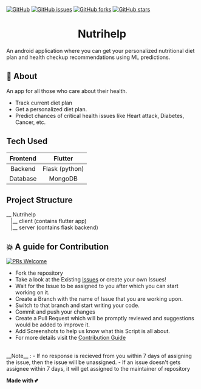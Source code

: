 [![GitHub](https://img.shields.io/github/license/Dragsters/Nutrihelp?color=blue)](https://github.com/Dragsters/Nutrihelp/blob/master/LICENSE.txt)
[![GitHub issues](https://img.shields.io/github/issues/Dragsters/Nutrihelp?color=purple)](https://github.com/Dragsters/Nutrihelp/issues)
[![GitHub forks](https://img.shields.io/github/forks/Dragsters/Nutrihelp?style=social)](https://github.com/Dragsters/Nutrihelp/network/members)
[![GitHub stars](https://img.shields.io/github/stars/Dragsters/Nutrihelp?style=social)](https://github.com/Dragsters/Nutrihelp/stargazers)

<h1 align="center">Nutrihelp</h1>
An android application where you can get your personalized nutritional diet plan and health checkup recommendations using ML predictions.


## 🌟 About
An app for all those who care about their health.
- Track current diet plan
- Get a personalized diet plan.
- Predict chances of critical health issues like Heart attack, Diabetes, Cancer, etc.

## Tech Used
| Frontend | Flutter |
|:-:|:-:|
| Backend | Flask (python) |
| Database | MongoDB |

## Project Structure
<p>
     __ Nutrihelp <br>
&nbsp&nbsp&nbsp|__ client (contains flutter app)<br>
&nbsp&nbsp&nbsp|__ server (contains flask backend)
</p>

<!--
##  ▶️ How to Run the Project
**1.** Navigate to the project directory.
-->

## 💥 A guide for Contribution
[![PRs Welcome](https://img.shields.io/badge/PRs-welcome-brightgreen.svg?style=flat-square)](http://makeapullrequest.com)

- Fork the repository
- Take a look at the Existing [Issues](https://github.com/Dragsters/Nutrihelp/issues) or create your own Issues!
- Wait for the Issue to be assigned to you after which you can start working on it.
- Create a Branch with the name of Issue that you are working upon.
- Switch to that branch and start writing your code.
- Commit and push your changes
- Create a Pull Request which will be promptly reviewed and suggestions would be added to improve it.
- Add Screenshots to help us know what this Script is all about.
- For more details visit the [Contribution Guide](https://github.com/Dragsters/Nutrihelp/blob/main/Contributing.md)

<br>
__Note__ : 
- If no response is recieved from you within 7 days of assigning the issue, then the issue will be unassigned.
- If an issue doesn't gets assignee within 7 days, it will get assigned to the maintainer of repository

**Made with 💕**
